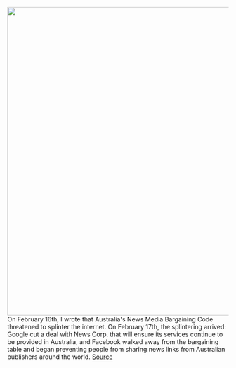 <img src='https://cdn.vox-cdn.com/thumbor/m-b2XWwkhqHPnsyS5k6c57IYmLY=/0x0:2040x1360/1200x800/filters:focal(857x517:1183x843)/cdn.vox-cdn.com/uploads/chorus_image/image/68836114/acastro_180427_1777_0003.0.jpg' width='700px' /><br/>
On February 16th, I wrote that Australia's News Media Bargaining Code threatened to splinter the internet. On February 17th, the splintering arrived: Google cut a deal with News Corp. that will ensure its services continue to be provided in Australia, and Facebook walked away from the bargaining table and began preventing people from sharing news links from Australian publishers around the world.
<a href='https://www.theverge.com/2021/2/18/22288510/google-facebook-australia-news-media-bargaining-code'> Source <a/>